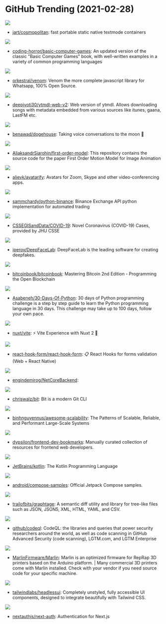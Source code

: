 # GitHub Trending (2021-02-28)

![](https://img.shields.io/badge/C-New%201-green?style=flat-square&logo=appveyor)
- [jart/cosmopolitan](https://github.com/jart/cosmopolitan): fast portable static native textmode containers

![](https://img.shields.io/badge/VBA-New%20109-green?style=flat-square&logo=appveyor)
- [coding-horror/basic-computer-games](https://github.com/coding-horror/basic-computer-games): An updated version of the classic "Basic Computer Games" book, with well-written examples in a variety of common programming languages

![](https://img.shields.io/badge/JavaScript-New%20237-green?style=flat-square&logo=appveyor)
- [orkestral/venom](https://github.com/orkestral/venom): Venom the more complete javascript library for Whatsapp, 100% Open Source.

![](https://img.shields.io/badge/Vue-New%20161-green?style=flat-square&logo=appveyor)
- [deepjyoti30/ytmdl-web-v2](https://github.com/deepjyoti30/ytmdl-web-v2): Web version of ytmdl. Allows downloading songs with metadata embedded from various sources like itunes, gaana, LastFM etc.

![](https://img.shields.io/badge/TypeScript-New%20373-green?style=flat-square&logo=appveyor)
- [benawad/dogehouse](https://github.com/benawad/dogehouse): Taking voice conversations to the moon 🚀

![](https://img.shields.io/badge/Jupyter%20Notebook-New%20283-green?style=flat-square&logo=appveyor)
- [AliaksandrSiarohin/first-order-model](https://github.com/AliaksandrSiarohin/first-order-model): This repository contains the source code for the paper First Order Motion Model for Image Animation

![](https://img.shields.io/badge/Python-New%20555-green?style=flat-square&logo=appveyor)
- [alievk/avatarify](https://github.com/alievk/avatarify): Avatars for Zoom, Skype and other video-conferencing apps.

![](https://img.shields.io/badge/Python-New%2018-green?style=flat-square&logo=appveyor)
- [sammchardy/python-binance](https://github.com/sammchardy/python-binance): Binance Exchange API python implementation for automated trading

![](https://img.shields.io/badge/none-New%2025-green?style=flat-square&logo=appveyor)
- [CSSEGISandData/COVID-19](https://github.com/CSSEGISandData/COVID-19): Novel Coronavirus (COVID-19) Cases, provided by JHU CSSE

![](https://img.shields.io/badge/Python-New%20128-green?style=flat-square&logo=appveyor)
- [iperov/DeepFaceLab](https://github.com/iperov/DeepFaceLab): DeepFaceLab is the leading software for creating deepfakes.

![](https://img.shields.io/badge/Python-New%2041-green?style=flat-square&logo=appveyor)
- [bitcoinbook/bitcoinbook](https://github.com/bitcoinbook/bitcoinbook): Mastering Bitcoin 2nd Edition - Programming the Open Blockchain

![](https://img.shields.io/badge/Python-New%20405-green?style=flat-square&logo=appveyor)
- [Asabeneh/30-Days-Of-Python](https://github.com/Asabeneh/30-Days-Of-Python): 30 days of Python programming challenge is a step by step guide to learn the Python programming language in 30 days. This challenge may take up to 100 days, follow your own pace.

![](https://img.shields.io/badge/TypeScript-New%20409-green?style=flat-square&logo=appveyor)
- [nuxt/vite](https://github.com/nuxt/vite): ⚡ Vite Experience with Nuxt 2 🧪

![](https://img.shields.io/badge/TypeScript-New%20401-green?style=flat-square&logo=appveyor)
- [react-hook-form/react-hook-form](https://github.com/react-hook-form/react-hook-form): 📋 React Hooks for forms validation (Web + React Native)

![](https://img.shields.io/badge/C%23-New%2070-green?style=flat-square&logo=appveyor)
- [engindemirog/NetCoreBackend](https://github.com/engindemirog/NetCoreBackend): 

![](https://img.shields.io/badge/Go-New%20516-green?style=flat-square&logo=appveyor)
- [chriswalz/bit](https://github.com/chriswalz/bit): Bit is a modern Git CLI

![](https://img.shields.io/badge/none-New%2045-green?style=flat-square&logo=appveyor)
- [binhnguyennus/awesome-scalability](https://github.com/binhnguyennus/awesome-scalability): The Patterns of Scalable, Reliable, and Performant Large-Scale Systems

![](https://img.shields.io/badge/none-New%20323-green?style=flat-square&logo=appveyor)
- [dypsilon/frontend-dev-bookmarks](https://github.com/dypsilon/frontend-dev-bookmarks): Manually curated collection of resources for frontend web developers.

![](https://img.shields.io/badge/none-New%2030-green?style=flat-square&logo=appveyor)
- [JetBrains/kotlin](https://github.com/JetBrains/kotlin): The Kotlin Programming Language

![](https://img.shields.io/badge/Kotlin-New%20309-green?style=flat-square&logo=appveyor)
- [android/compose-samples](https://github.com/android/compose-samples): Official Jetpack Compose samples.

![](https://img.shields.io/badge/Python-New%20906-green?style=flat-square&logo=appveyor)
- [trailofbits/graphtage](https://github.com/trailofbits/graphtage): A semantic diff utility and library for tree-like files such as JSON, JSON5, XML, HTML, YAML, and CSV.

![](https://img.shields.io/badge/CodeQL-New%2045-green?style=flat-square&logo=appveyor)
- [github/codeql](https://github.com/github/codeql): CodeQL: the libraries and queries that power security researchers around the world, as well as code scanning in GitHub Advanced Security (code scanning), LGTM.com, and LGTM Enterprise

![](https://img.shields.io/badge/C%2B%2B-New%2011-green?style=flat-square&logo=appveyor)
- [MarlinFirmware/Marlin](https://github.com/MarlinFirmware/Marlin): Marlin is an optimized firmware for RepRap 3D printers based on the Arduino platform. | Many commercial 3D printers come with Marlin installed. Check with your vendor if you need source code for your specific machine.

![](https://img.shields.io/badge/TypeScript-New%2033-green?style=flat-square&logo=appveyor)
- [tailwindlabs/headlessui](https://github.com/tailwindlabs/headlessui): Completely unstyled, fully accessible UI components, designed to integrate beautifully with Tailwind CSS.

![](https://img.shields.io/badge/JavaScript-New%2045-green?style=flat-square&logo=appveyor)
- [nextauthjs/next-auth](https://github.com/nextauthjs/next-auth): Authentication for Next.js

